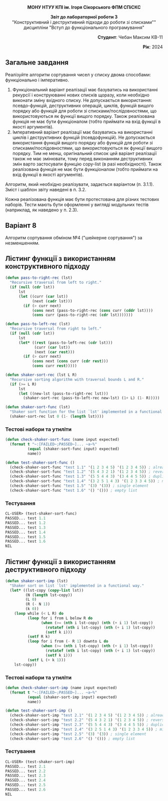 <p align="center"><b>МОНУ НТУУ КПІ ім. Ігоря Сікорського ФПМ СПіСКС</b></p>
<p align="center">
<b>Звіт до лабораторної роботи 3</b><br/>
"Конструктивний і деструктивний підходи до роботи зі списками""<br/>
дисципліни "Вступ до функціонального програмування"
</p>

<p align="right"> 
<b>Студент</b>: 
 Чебан Максим КВ-11</p>

<p align="right"><b>Рік</b>: 2024</p>

## Загальне завдання
Реалізуйте алгоритм сортування чисел у списку двома способами: функціонально і
імперативно.
1. Функціональний варіант реалізації має базуватись на використанні рекурсії і
конструюванні нових списків щоразу, коли необхідно виконати зміну вхідного списку.
Не допускається використання: псевдо-функцій, деструктивних операцій, циклів,
функцій вищого порядку або функцій для роботи зі списками/послідовностями, що
використовуються як функції вищого порядку. Також реалізована функція не має
бути функціоналом (тобто приймати на вхід функції в якості аргументів).
2. Імперативний варіант реалізації має базуватись на використанні циклів і
деструктивних функцій (псевдофункцій). Не допускається використання функцій
вищого порядку або функцій для роботи зі списками/послідовностями, що
використовуються як функції вищого порядку. Тим не менш, оригінальний список
цей варіант реалізації також не має змінювати, тому перед виконанням
деструктивних змін варто застосувати функцію copy-list (в разі необхідності).
Також реалізована функція не має бути функціоналом (тобто приймати на вхід
функції в якості аргументів).

Алгоритм, який необхідно реалізувати, задається варіантом (п. 3.1.1). Зміст і шаблон звіту
наведені в п. 3.2.

Кожна реалізована функція має бути протестована для різних тестових наборів. Тести
мають бути оформленні у вигляді модульних тестів (наприклад, як наведено у п. 2.3).

## Варіант 8

   Алгоритм сортування обміном №4 ("шейкерне сортування") за незменшенням.


## Лістинг функції з використанням конструктивного підходу
```lisp
(defun pass-to-right-rec (lst)
  "Recursive traversal from left to right."
  (if (null (cdr lst))
      lst
      (let ((curr (car lst))
            (next (cadr lst)))
        (if (> curr next)
            (cons next (pass-to-right-rec (cons curr (cddr lst))))
            (cons curr (pass-to-right-rec (cdr lst)))))))

(defun pass-to-left-rec (lst)
  "Recursive traversal from right to left."
  (if (null (cdr lst))
      lst
      (let* ((rest (pass-to-left-rec (cdr lst)))
             (curr (car lst))
             (next (car rest)))
        (if (> curr next)
            (cons next (cons curr (cdr rest)))
            (cons curr rest)))))

(defun shaker-sort-rec (lst L R)
  "Recursive sorting algorithm with traversal bounds L and R."
  (if (>= L R)
      lst
      (let ((new-lst (pass-to-right-rec lst)))
        (shaker-sort-rec (pass-to-left-rec new-lst) (1+ L) (1- R)))))

(defun shaker-sort-func (lst)
  "Shaker sort function for the list `lst' implemented in a functional way."
  (shaker-sort-rec lst 0 (1- (length lst))))

```
### Тестові набори та утиліти
```lisp
(defun check-shaker-sort-func (name input expected)
  (format t "~:[FAILED~;PASSED~]... ~a~%"
          (equal (shaker-sort-func input) expected)
          name))

(defun test-shaker-sort-func ()
  (check-shaker-sort-func "test 1.1" '(1 2 3 4 5) '(1 2 3 4 5)) ; already sorted
  (check-shaker-sort-func "test 1.2" '(5 4 3 2 1) '(1 2 3 4 5)) ; reversed list
  (check-shaker-sort-func "test 1.3" '(5 5 4 4 3) '(3 4 4 5 5)) ; duplicates
  (check-shaker-sort-func "test 1.4" '(3 2 5 1 4 3) '(1 2 3 3 4 5)) ; mixed
  (check-shaker-sort-func "test 1.5" '(3) '(3)) ; single element
  (check-shaker-sort-func "test 1.6" '() '())) ; empty list
```
### Тестування
```lisp
CL-USER> (test-shaker-sort-func)
PASSED... test 1.1
PASSED... test 1.2
PASSED... test 1.3
PASSED... test 1.4
PASSED... test 1.5
PASSED... test 1.6
NIL
```
## Лістинг функції з використанням деструктивного підходу
```lisp
(defun shaker-sort-imp (lst)
  "Shaker sort on list `lst' implemented in a functional way."
  (let* ((lst-copy (copy-list lst))
         (N (length lst-copy))
         (L 0)
         (R (- N 1))
         (k 0))
    (loop while (< L R) do
          (loop for i from L below R do
                (when (>= (nth i lst-copy) (nth (+ i 1) lst-copy))
                  (rotatef (nth i lst-copy) (nth (+ i 1) lst-copy))
                  (setf k i)))
          (setf R k)
          (loop for i from (- R 1) downto L do
                (when (>= (nth i lst-copy) (nth (+ i 1) lst-copy))
                  (rotatef (nth i lst-copy) (nth (+ i 1) lst-copy))
                  (setf k i)))
          (setf L (+ k 1)))
    lst-copy))
```
### Тестові набори та утиліти
```lisp
(defun check-shaker-sort-imp (name input expected)
  (format t "~:[FAILED~;PASSED~]... ~a~%"
          (equal (shaker-sort-imp input) expected)
          name))

(defun test-shaker-sort-imp ()
  (check-shaker-sort-imp "test 2.1" '(1 2 3 4 5) '(1 2 3 4 5)) ; already sorted
  (check-shaker-sort-imp "test 2.2" '(5 4 3 2 1) '(1 2 3 4 5)) ; reversed list
  (check-shaker-sort-imp "test 2.3" '(5 5 4 4 3) '(3 4 4 5 5)) ; duplicates
  (check-shaker-sort-imp "test 2.4" '(3 2 5 1 4 3) '(1 2 3 3 4 5)) ; mixed
  (check-shaker-sort-imp "test 2.5" '(3) '(3)) ; single element
  (check-shaker-sort-imp "test 2.6" '() '())) ; empty list
```
### Тестування
```lisp
CL-USER> (test-shaker-sort-imp)
PASSED... test 2.1
PASSED... test 2.2
PASSED... test 2.3
PASSED... test 2.4
PASSED... test 2.5
PASSED... test 2.6
NIL
```


